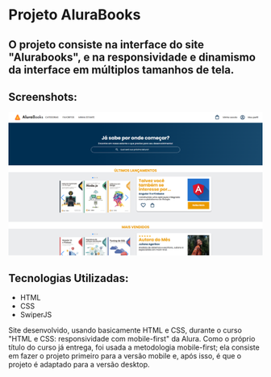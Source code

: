 # Projeto AluraBooks

## O projeto consiste na interface do site "Alurabooks", e na responsividade e dinamismo da interface em múltiplos tamanhos de tela.

## Screenshots:
![imagem](https://raw.githubusercontent.com/azrlsli/ProjetoAluraBooks/refs/heads/main/imagem.png)

## Tecnologias Utilizadas:
- HTML
- CSS
- SwiperJS

Site desenvolvido, usando basicamente HTML e CSS, durante o curso "HTML e CSS: responsividade com mobile-first" da Alura. Como o próprio título do curso já entrega, foi usada a metodologia mobile-first; ela consiste em fazer o projeto primeiro para a versão mobile e, após isso, é que o projeto é adaptado para a versão desktop.
